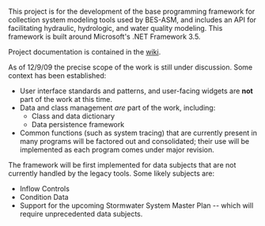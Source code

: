 This project is for the development of the base programming framework for collection system modeling tools used by BES-ASM, and includes an API for facilitating hydraulic, hydrologic, and water quality modeling.  This framework is built around Microsoft's .NET Framework 3.5.

Project documentation is contained in the [wiki](http://code.google.com/p/besasm-prgfx/wiki/GettingStarted).

As of 12/9/09 the precise scope of the work is still under discussion. Some context has been established:
  * User interface standards and patterns, and user-facing widgets are **not** part of the work at this time.
  * Data and class management _are_ part of the work, including:
    * Class and data dictionary
    * Data persistence framework
  * Common functions (such as system tracing) that are currently present in many programs will be factored out and consolidated; their use will be implemented as each program comes under major revision.

The framework will be first implemented for data subjects that are not currently handled by the legacy tools. Some likely subjects are:

  * Inflow Controls
  * Condition Data
  * Support for the upcoming Stormwater System Master Plan -- which will require unprecedented data subjects.